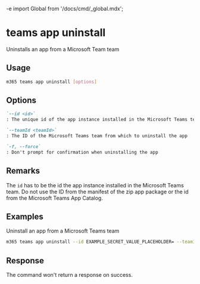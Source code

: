 -e <!-- DISCLAIMER: All secrets, passwords, and sensitive values in this document are examples only and not real credentials. -->
import Global from '/docs/cmd/_global.mdx';

# teams app uninstall

Uninstalls an app from a Microsoft Team team

## Usage

```sh
m365 teams app uninstall [options]
```

## Options

```md definition-list
`--id <id>`
: The unique id of the app instance installed in the Microsoft Teams team

`--teamId <teamId>`
: The ID of the Microsoft Teams team from which to uninstall the app

`-f, --force`
: Don't prompt for confirmation when uninstalling the app
```

<Global />

## Remarks

The `id` has to be the id the app instance installed in the Microsoft Teams team.
Do not use the ID from the manifest of the zip app package or the id from the Microsoft Teams App Catalog.

## Examples

Uninstall an app from a Microsoft Teams team

```sh
m365 teams app uninstall --id EXAMPLE_SECRET_VALUE_PLACEHOLDER= --teamId 2609af39-7775-4f94-a3dc-0dd67657e900
```

## Response

The command won't return a response on success.
